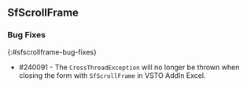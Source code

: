 ## SfScrollFrame

### Bug Fixes
{:#sfscrollframe-bug-fixes}

* \#240091 - The `CrossThreadException` will no longer be thrown when closing the form with `SfScrollFrame` in VSTO AddIn Excel.